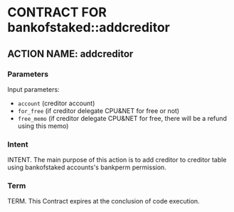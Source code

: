 # CONTRACT FOR bankofstaked::addcreditor

## ACTION NAME: addcreditor

### Parameters
Input parameters:

* `account` (creditor account)
* `for_free` (if creditor delegate CPU&NET for free or not)
* `free_memo` (if creditor delegate CPU&NET for free, there will be a refund using this memo)

### Intent
INTENT. The main purpose of this action is to add creditor to creditor table using bankofstaked accounts's bankperm permission.

### Term
TERM. This Contract expires at the conclusion of code execution.
